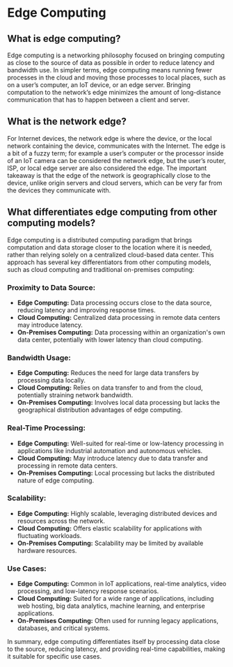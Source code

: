 # Edge Computing

## What is edge computing?
Edge computing is a networking philosophy focused on bringing computing as close to the source of data as possible in order to reduce latency and bandwidth use. In simpler terms, edge computing means running fewer processes in the cloud and moving those processes to local places, such as on a user’s computer, an IoT device, or an edge server. Bringing computation to the network’s edge minimizes the amount of long-distance communication that has to happen between a client and server.

## What is the network edge?
For Internet devices, the network edge is where the device, or the local network containing the device, communicates with the Internet. The edge is a bit of a fuzzy term; for example a user’s computer or the processor inside of an IoT camera can be considered the network edge, but the user’s router, ISP, or local edge server are also considered the edge. The important takeaway is that the edge of the network is geographically close to the device, unlike origin servers and cloud servers, which can be very far from the devices they communicate with.

## What differentiates edge computing from other computing models?

Edge computing is a distributed computing paradigm that brings computation and data storage closer to the location where it is needed, rather than relying solely on a centralized cloud-based data center. This approach has several key differentiators from other computing models, such as cloud computing and traditional on-premises computing:

### Proximity to Data Source:
- **Edge Computing:** Data processing occurs close to the data source, reducing latency and improving response times.
- **Cloud Computing:** Centralized data processing in remote data centers may introduce latency.
- **On-Premises Computing:** Data processing within an organization's own data center, potentially with lower latency than cloud computing.

### Bandwidth Usage:
- **Edge Computing:** Reduces the need for large data transfers by processing data locally.
- **Cloud Computing:** Relies on data transfer to and from the cloud, potentially straining network bandwidth.
- **On-Premises Computing:** Involves local data processing but lacks the geographical distribution advantages of edge computing.

### Real-Time Processing:
- **Edge Computing:** Well-suited for real-time or low-latency processing in applications like industrial automation and autonomous vehicles.
- **Cloud Computing:** May introduce latency due to data transfer and processing in remote data centers.
- **On-Premises Computing:** Local processing but lacks the distributed nature of edge computing.

### Scalability:
- **Edge Computing:** Highly scalable, leveraging distributed devices and resources across the network.
- **Cloud Computing:** Offers elastic scalability for applications with fluctuating workloads.
- **On-Premises Computing:** Scalability may be limited by available hardware resources.

### Use Cases:
- **Edge Computing:** Common in IoT applications, real-time analytics, video processing, and low-latency response scenarios.
- **Cloud Computing:** Suited for a wide range of applications, including web hosting, big data analytics, machine learning, and enterprise applications.
- **On-Premises Computing:** Often used for running legacy applications, databases, and critical systems.

In summary, edge computing differentiates itself by processing data close to the source, reducing latency, and providing real-time capabilities, making it suitable for specific use cases.


